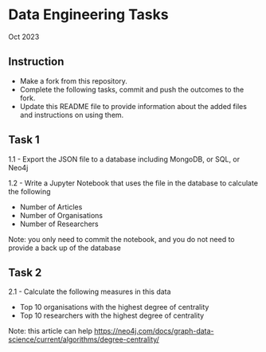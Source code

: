 # Data Engineering Tasks
Oct 2023

## Instruction
* Make a fork from this repository.
* Complete the following tasks, commit and push the outcomes to the fork.
* Update this README file to provide information about the added files and instructions on using them. 


## Task 1
1.1 - Export the JSON file to a database including MongoDB, or SQL, or Neo4j

1.2 - Write a Jupyter Notebook that uses the file in the database to calculate the following
* Number of Articles
* Number of Organisations
* Number of Researchers

Note: you only need to commit the notebook, and you do not need to provide a back up of the database

## Task 2
2.1 - Calculate the following measures in this data
* Top 10 organisations with the highest degree of centrality 
* Top 10 researchers with the highest degree of centrality 

Note: this article can help https://neo4j.com/docs/graph-data-science/current/algorithms/degree-centrality/

